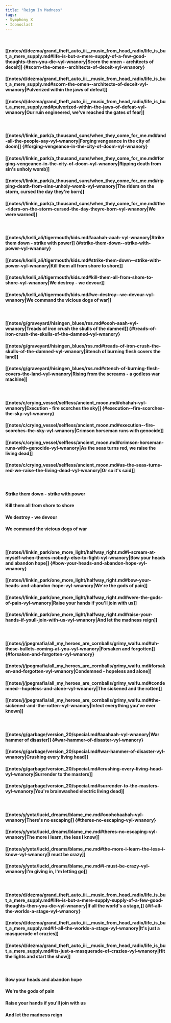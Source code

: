 ```yaml
---
title: "Reign In Madness"
tags:
- Symphony X
- Iconoclast
---
```

&nbsp;
#### [[notes/d/dezma/grand_theft_auto_iii__music_from_head_radio/life_is_but_a_mere_supply.md#life-is-but-a-mere-supply-of-a-few-good-thoughts-then-you-die-vyl-wnanory|Scorn the omen - architects of deceit]] {#scorn-the-omen--architects-of-deceit-vyl-wnanory}
#### [[notes/d/dezma/grand_theft_auto_iii__music_from_head_radio/life_is_but_a_mere_supply.md#scorn-the-omen--architects-of-deceit-vyl-wnanory|Pulverized within the jaws of defeat]]
#### [[notes/d/dezma/grand_theft_auto_iii__music_from_head_radio/life_is_but_a_mere_supply.md#pulverized-within-the-jaws-of-defeat-vyl-wnanory|Our ruin engineered, we've reached the gates of fear]]
&nbsp;
#### [[notes/l/linkin_park/a_thousand_suns/when_they_come_for_me.md#and-all-the-people-say-vyl-wnanory|Forging vengeance in the city of doom]] {#forging-vengeance-in-the-city-of-doom-vyl-wnanory}
#### [[notes/l/linkin_park/a_thousand_suns/when_they_come_for_me.md#forging-vengeance-in-the-city-of-doom-vyl-wnanory|Ripping death from sin's unholy womb]]
#### [[notes/l/linkin_park/a_thousand_suns/when_they_come_for_me.md#ripping-death-from-sins-unholy-womb-vyl-wnanory|The riders on the storm, cursed the day they're born]]
#### [[notes/l/linkin_park/a_thousand_suns/when_they_come_for_me.md#the-riders-on-the-storm-cursed-the-day-theyre-born-vyl-wnanory|We were warned]]
&nbsp;
#### [[notes/k/kelli_ali/tigermouth/kids.md#aaahah-aaah-vyl-wnanory|Strike them down - strike with power]] {#strike-them-down--strike-with-power-vyl-wnanory}
#### [[notes/k/kelli_ali/tigermouth/kids.md#strike-them-down--strike-with-power-vyl-wnanory|Kill them all from shore to shore]]
#### [[notes/k/kelli_ali/tigermouth/kids.md#kill-them-all-from-shore-to-shore-vyl-wnanory|We destroy - we devour]]
#### [[notes/k/kelli_ali/tigermouth/kids.md#we-destroy--we-devour-vyl-wnanory|We command the vicious dogs of war]]
&nbsp;
#### [[notes/g/graveyard/hisingen_blues/rss.md#oooh-aaah-vyl-wnanory|Treads of iron crush the skulls of the damned]] {#treads-of-iron-crush-the-skulls-of-the-damned-vyl-wnanory}
#### [[notes/g/graveyard/hisingen_blues/rss.md#treads-of-iron-crush-the-skulls-of-the-damned-vyl-wnanory|Stench of burning flesh covers the land]]
#### [[notes/g/graveyard/hisingen_blues/rss.md#stench-of-burning-flesh-covers-the-land-vyl-wnanory|Rising from the screams - a godless war machine]]
&nbsp;
#### [[notes/c/crying_vessel/selfless/ancient_moon.md#ohahah-vyl-wnanory|Execution - fire scorches the sky]] {#execution--fire-scorches-the-sky-vyl-wnanory}
#### [[notes/c/crying_vessel/selfless/ancient_moon.md#execution--fire-scorches-the-sky-vyl-wnanory|Crimson horseman runs with genocide]]
#### [[notes/c/crying_vessel/selfless/ancient_moon.md#crimson-horseman-runs-with-genocide-vyl-wnanory|As the seas turns red, we raise the living dead]]
#### [[notes/c/crying_vessel/selfless/ancient_moon.md#as-the-seas-turns-red-we-raise-the-living-dead-vyl-wnanory|Or so it's said]]
&nbsp;
#### Strike them down - strike with power
#### Kill them all from shore to shore
#### We destroy - we devour
#### We command the vicious dogs of war
&nbsp;
#### [[notes/l/linkin_park/one_more_light/halfway_right.md#i-scream-at-myself-when-theres-nobody-else-to-fight-vyl-wnanory|Bow your heads and abandon hope]] {#bow-your-heads-and-abandon-hope-vyl-wnanory}
#### [[notes/l/linkin_park/one_more_light/halfway_right.md#bow-your-heads-and-abandon-hope-vyl-wnanory|We're the gods of pain]]
#### [[notes/l/linkin_park/one_more_light/halfway_right.md#were-the-gods-of-pain-vyl-wnanory|Raise your hands if you'll join with us]]
#### [[notes/l/linkin_park/one_more_light/halfway_right.md#raise-your-hands-if-youll-join-with-us-vyl-wnanory|And let the madness reign]]
&nbsp;
#### [[notes/j/jpegmafia/all_my_heroes_are_cornballs/grimy_waifu.md#uh-these-bullets-coming-at-you-vyl-wnanory|Forsaken and forgotten]] {#forsaken-and-forgotten-vyl-wnanory}
#### [[notes/j/jpegmafia/all_my_heroes_are_cornballs/grimy_waifu.md#forsaken-and-forgotten-vyl-wnanory|Condemned - hopeless and alone]]
#### [[notes/j/jpegmafia/all_my_heroes_are_cornballs/grimy_waifu.md#condemned--hopeless-and-alone-vyl-wnanory|The sickened and the rotten]]
#### [[notes/j/jpegmafia/all_my_heroes_are_cornballs/grimy_waifu.md#the-sickened-and-the-rotten-vyl-wnanory|Infect everything you've ever known]]
&nbsp;
#### [[notes/g/garbage/version_20/special.md#aaahaah-vyl-wnanory|War hammer of disaster]] {#war-hammer-of-disaster-vyl-wnanory}
#### [[notes/g/garbage/version_20/special.md#war-hammer-of-disaster-vyl-wnanory|Crushing every living head]]
#### [[notes/g/garbage/version_20/special.md#crushing-every-living-head-vyl-wnanory|Surrender to the masters]]
#### [[notes/g/garbage/version_20/special.md#surrender-to-the-masters-vyl-wnanory|You're brainwashed electric living dead]]
&nbsp;
#### [[notes/y/yota/lucid_dreams/blame_me.md#ooohohaahah-vyl-wnanory|There's no escaping]] {#theres-no-escaping-vyl-wnanory}
#### [[notes/y/yota/lucid_dreams/blame_me.md#theres-no-escaping-vyl-wnanory|The more I learn, the less I know]]
#### [[notes/y/yota/lucid_dreams/blame_me.md#the-more-i-learn-the-less-i-know-vyl-wnanory|I must be crazy]]
#### [[notes/y/yota/lucid_dreams/blame_me.md#i-must-be-crazy-vyl-wnanory|I'm giving in, I'm letting go]]
&nbsp;
#### [[notes/d/dezma/grand_theft_auto_iii__music_from_head_radio/life_is_but_a_mere_supply.md#life-is-but-a-mere-supply-supply-of-a-few-good-thoughts-then-you-die-vyl-wnanory|If all the world's a stage,]] {#if-all-the-worlds-a-stage-vyl-wnanory}
#### [[notes/d/dezma/grand_theft_auto_iii__music_from_head_radio/life_is_but_a_mere_supply.md#if-all-the-worlds-a-stage-vyl-wnanory|It's just a masquerade of crazies]]
#### [[notes/d/dezma/grand_theft_auto_iii__music_from_head_radio/life_is_but_a_mere_supply.md#its-just-a-masquerade-of-crazies-vyl-wnanory|Hit the lights and start the show]]
&nbsp;
#### Bow your heads and abandon hope
#### We're the gods of pain
#### Raise your hands if you'll join with us
#### And let the madness reign
